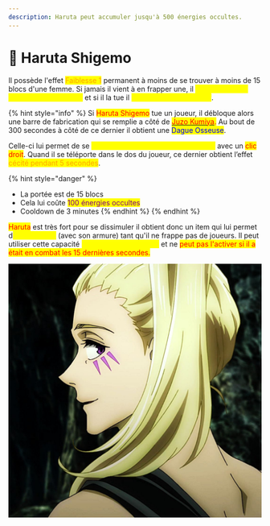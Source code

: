 ```yaml
---
description: Haruta peut accumuler jusqu'à 500 énergies occultes.
---
```


# 🧬 Haruta Shigemo

Il possède l'effet <mark style="color:orange;">Faiblesse 1</mark> permanent à moins de se trouver à moins de 15 blocs d'une femme. Si jamais il vient à en frapper une, il <mark style="color:yellow;">gagne un demi-cœur tous les 2 coups</mark> et si il la tue il <mark style="color:yellow;">perdra sont effet négatif</mark>.

{% hint style="info" %}
Si <mark style="color:red;">Haruta Shigemo</mark> tue un joueur, il débloque alors une barre de fabrication qui se remplie a côté de [<mark style="color:red;">Juzo Kumiya</mark>](juzo.md)<mark style="color:red;">.</mark> Au bout de 300 secondes à côté de ce dernier il obtient une <mark style="color:blue;">Dague Osseuse</mark>.

&#x20;Celle-ci lui permet de se <mark style="color:yellow;">téléporter dans le dos du joueur ciblé</mark> avec un <mark style="color:red;">clic droit</mark>. Quand il se téléporte dans le dos du joueur, ce dernier obtient l’effet <mark style="color:orange;">cécité pendant 5 secondes</mark>.



{% hint style="danger" %}
* La portée est de 15 blocs
* Cela lui coûte <mark style="color:purple;">100 énergies occultes</mark>
* Cooldown de 3 minutes
{% endhint %}
{% endhint %}

<mark style="color:red;">Haruta</mark> est très fort pour se dissimuler il obtient donc un item qui lui permet d<mark style="color:yellow;">’être invisible</mark> (avec son armure) tant qu'il ne frappe pas de joueurs. Il peut utiliser cette capacité <mark style="color:yellow;">5 minutes par épisodes</mark> et ne <mark style="color:red;">peut pas l'activer si il a était en combat les 15 dernières secondes.</mark>

![](<../../../.gitbook/assets/image (1).png>)
